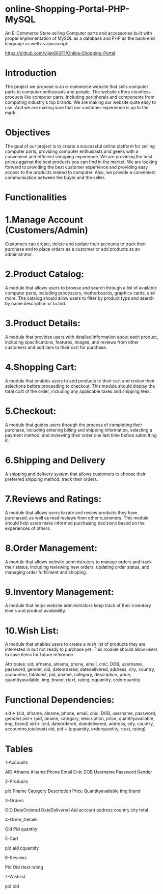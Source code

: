 # online-Shopping-Portal-PHP-MySQL
An E-Commerce Store selling Computer parts and accessories built with proper implementation of MySQL as a database and PHP as the back-end language as well as Javascript.


https://github.com/vijay66071/Online-Shopping-Portal



# Introduction

The project we propose is an e-commerce website that sells computer parts to computer enthusiasts and people. The website offers countless products like computer parts, including peripherals and components from computing industry's top brands. We are making our website quite easy to use. And we are making sure that our customer experience is up to the mark. 

# Objectives

The goal of our project is to create a successful online platform for selling computer parts, providing computer enthusiasts and geeks with a convenient and efficient shopping experience. We are providing the best prices against the best products you can find in the market. We are looking forward to providing the best customer experience and providing easy access to the products related to computer. Also, we provide a convenient communication between the buyer and the seller. 

# Functionalities

# 1.Manage Account (Customers/Admin)
Customers can create, delete and update their accounts to track their purchase and to place orders as a customer or add products as an administrator.

# 2.Product Catalog: 
A module that allows users to browse and search through a list of available computer parts, including processors, motherboards, graphics cards, and more. The catalog should allow users to filter by product type and search by name description or brand.
# 3.Product Details: 
A module that provides users with detailed information about each product, including specifications, features, images, and reviews from other customers and add item to their cart for purchase.
# 4.Shopping Cart:
 A module that enables users to add products to their cart and review their selections before proceeding to checkout. This module should display the total cost of the order, including any applicable taxes and shipping fees.
# 5.Checkout: 
A module that guides users through the process of completing their purchase, including entering billing and shipping information, selecting a payment method, and reviewing their order one last time before submitting it.
# 6.Shipping and Delivery
A shipping and delivery system that allows customers to choose their preferred shipping method, track their orders.
# 7.Reviews and Ratings: 
A module that allows users to rate and review products they have purchased, as well as read reviews from other customers. This module should help users make informed purchasing decisions based on the experiences of others.

# 8.Order Management: 
A module that allows website administrators to manage orders and track their status, including reviewing new orders, updating order status, and managing order fulfillment and shipping.

# 9.Inventory Management: 
A module that helps website administrators keep track of their inventory levels and product availability. 
# 10.Wish List: 
A module that enables users to create a wish list of products they are interested in but not ready to purchase yet. This module should allow users to save items for future reference.


Attributes:
aid, afname, alname, phone, email, cnic, DOB, username, password, gender, oid, dateordered, datedelivered, address, city, country, accountno, totalcost, pid, pname, category, description, price, quantityavailable, img, brand, rtext, rating, cquantity, orderquantity




# Functional Dependencies:
aid-> (aid, afname, alname, phone, email, cnic, DOB, username, password, gender) 
pid-> (pid, pname, category, description, price, quantityavailable, img, brand) 
oid-> (oid, dateordered, datedelivered, address, city, country, accountno,totalcost) 
oid, pid-> (cquantity, orderquantity, rtext, rating) 


# Tables
1-Accounts

AID	Afname	Alname	Phone	Email	Cnic	DOB	Username	Password	Gender


2-Products

pid	Pname	Category	Description	Price	Quantityavailable	Img	brand

3-Orders

OID	DateOrdered	DateDelivered	Aid	account	address	country	city	total


4-Order_Details

Oid	Pid	quantity


5-Cart

pid	aid	cquantity


6-Reviews

Pid	Oid	rtext	rating


7-Wishlist

pid	oid


               
